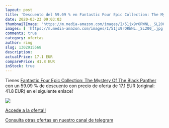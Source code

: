 ```yaml
---
layout: post
title: 'Descuento del 59.09 % en Fantastic Four Epic Collection: The Myst'
date: 2020-03-23 09:03:03
thumbnailImage: 'https://m.media-amazon.com/images/I/51jx9rORWNL._SL200_.jpg'
images: [ 'https://m.media-amazon.com/images/I/51jx9rORWNL._SL200_.jpg' ]
comments: true
category: ofertas
author: ring
slug: 1302915568
description:
actualPrice: 17.1 EUR
comparePrice: 41.8 EUR
inStock: true
---
```


Tienes [Fantastic Four Epic Collection: The Mystery Of The Black Panther](https://www.amazon.com/dp/1302915568/?tag=redken08-20) con un 59.09 % de descuento con precio de oferta de 17.1 EUR (original: 41.8 EUR) en el siguiente enlace!

[![](https://m.media-amazon.com/images/I/51jx9rORWNL._SL200_.jpg)](https://www.amazon.com/dp/1302915568/?tag=redken08-20)

[Accede a la oferta!!](https://www.amazon.com/dp/1302915568/?tag=redken08-20)

[Consulta otras ofertas en nuestro canal de telegram](https://t.me/s/ofertas25)
